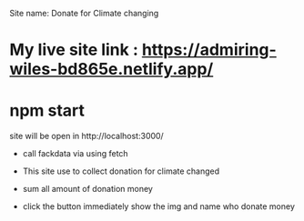 <!-- site name  -->

Site name:  Donate for Climate changing

<!-- live site link  -->
# My live site link : https://admiring-wiles-bd865e.netlify.app/


# npm start 
site will be open in  http://localhost:3000/

<!-- call fack data  -->

* call fackdata via using fetch 

<!-- site work  -->

* This site use to collect donation for climate changed 

*  sum all amount of donation money 

*  click the button  immediately show the img and name who donate money
